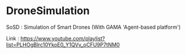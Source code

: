 # DroneSimulation
SoSD : Simulation of Smart Drones (With GAMA 'Agent-based platform')

Link : https://www.youtube.com/playlist?list=PLHOgBlrc10YkoE0_Y1QVv_oCFU9P7tNM0
